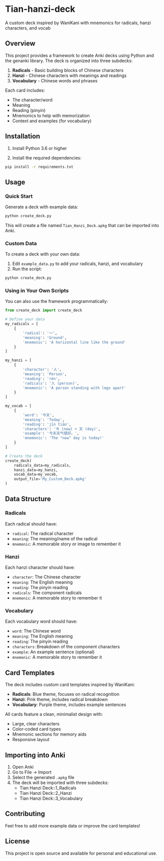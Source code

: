 # Tian-hanzi-deck
A custom deck inspired by WaniKani with mnemonics for radicals, hanzi characters, and vocab

## Overview

This project provides a framework to create Anki decks using Python and the genanki library. The deck is organized into three subdecks:

1. **Radicals** - Basic building blocks of Chinese characters
2. **Hanzi** - Chinese characters with meanings and readings
3. **Vocabulary** - Chinese words and phrases

Each card includes:
- The character/word
- Meaning
- Reading (pinyin)
- Mnemonics to help with memorization
- Context and examples (for vocabulary)

## Installation

1. Install Python 3.6 or higher

2. Install the required dependencies:
```bash
pip install -r requirements.txt
```

## Usage

### Quick Start

Generate a deck with example data:

```bash
python create_deck.py
```

This will create a file named `Tian_Hanzi_Deck.apkg` that can be imported into Anki.

### Custom Data

To create a deck with your own data:

1. Edit `example_data.py` to add your radicals, hanzi, and vocabulary
2. Run the script:
```bash
python create_deck.py
```

### Using in Your Own Scripts

You can also use the framework programmatically:

```python
from create_deck import create_deck

# Define your data
my_radicals = [
    {
        'radical': '一',
        'meaning': 'Ground',
        'mnemonic': 'A horizontal line like the ground'
    }
]

my_hanzi = [
    {
        'character': '人',
        'meaning': 'Person',
        'reading': 'rén',
        'radicals': '人 (person)',
        'mnemonic': 'A person standing with legs apart'
    }
]

my_vocab = [
    {
        'word': '今天',
        'meaning': 'Today',
        'reading': 'jīn tiān',
        'characters': '今 (now) + 天 (day)',
        'example': '今天天气很好。',
        'mnemonic': 'The "now" day is today!'
    }
]

# Create the deck
create_deck(
    radicals_data=my_radicals,
    hanzi_data=my_hanzi,
    vocab_data=my_vocab,
    output_file='My_Custom_Deck.apkg'
)
```

## Data Structure

### Radicals

Each radical should have:
- `radical`: The radical character
- `meaning`: The meaning/name of the radical
- `mnemonic`: A memorable story or image to remember it

### Hanzi

Each hanzi character should have:
- `character`: The Chinese character
- `meaning`: The English meaning
- `reading`: The pinyin reading
- `radicals`: The component radicals
- `mnemonic`: A memorable story to remember it

### Vocabulary

Each vocabulary word should have:
- `word`: The Chinese word
- `meaning`: The English meaning
- `reading`: The pinyin reading
- `characters`: Breakdown of the component characters
- `example`: An example sentence (optional)
- `mnemonic`: A memorable story to remember it

## Card Templates

The deck includes custom card templates inspired by WaniKani:

- **Radicals**: Blue theme, focuses on radical recognition
- **Hanzi**: Pink theme, includes radical breakdown
- **Vocabulary**: Purple theme, includes example sentences

All cards feature a clean, minimalist design with:
- Large, clear characters
- Color-coded card types
- Mnemonic sections for memory aids
- Responsive layout

## Importing into Anki

1. Open Anki
2. Go to File → Import
3. Select the generated `.apkg` file
4. The deck will be imported with three subdecks:
   - Tian Hanzi Deck::1_Radicals
   - Tian Hanzi Deck::2_Hanzi
   - Tian Hanzi Deck::3_Vocabulary

## Contributing

Feel free to add more example data or improve the card templates!

## License

This project is open source and available for personal and educational use.
